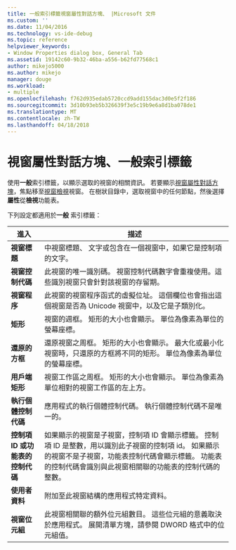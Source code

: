 ```yaml
---
title: 一般索引標籤視窗屬性對話方塊、 |Microsoft 文件
ms.custom: ''
ms.date: 11/04/2016
ms.technology: vs-ide-debug
ms.topic: reference
helpviewer_keywords:
- Window Properties dialog box, General Tab
ms.assetid: 19142c60-9b32-46ba-a556-b62fd77568c1
author: mikejo5000
ms.author: mikejo
manager: douge
ms.workload:
- multiple
ms.openlocfilehash: f762d935edab5720ccd9add155dac3d0e5f2f186
ms.sourcegitcommit: 3d10b93eb5b326639f3e5c19b9e6a8d1ba078de1
ms.translationtype: MT
ms.contentlocale: zh-TW
ms.lasthandoff: 04/18/2018
---
```

# <a name="general-tab-window-properties-dialog-box"></a>視窗屬性對話方塊、一般索引標籤
使用**一般**索引標籤，以顯示選取的視窗的相關資訊。 若要顯示[視窗屬性對話方塊](../debugger/window-properties-dialog-box.md)，焦點移至[視窗檢視](../debugger/windows-view.md)視窗。 在樹狀目錄中，選取視窗中的任何節點，然後選擇 **屬性**從**檢視**功能表。  
  
 下列設定都適用於**一般** 索引標籤：  
  
|進入|描述|  
|-----------|-----------------|  
|**視窗標題**|中視窗標題、 文字或包含在一個視窗中，如果它是控制項的文字。|  
|**視窗控制代碼**|此視窗的唯一識別碼。 視窗控制代碼數字會重複使用。這些識別視窗只會針對該視窗的存留期。|  
|**視窗程序**|此視窗的視窗程序函式的虛擬位址。 這個欄位也會指出這個視窗是否為 Unicode 視窗中，以及它是子類別化。|  
|**矩形**|視窗的週框。 矩形的大小也會顯示。 單位為像素為單位的螢幕座標。|  
|**還原的方框**|還原視窗之周框。 矩形的大小也會顯示。 最大化或最小化視窗時，只還原的方框將不同的矩形。 單位為像素為單位的螢幕座標。|  
|**用戶端矩形**|視窗工作區之周框。 矩形的大小也會顯示。 單位為像素為單位相對的視窗工作區的左上方。|  
|**執行個體控制代碼**|應用程式的執行個體控制代碼。 執行個體控制代碼不是唯一的。|  
|**控制項 ID 或功能表的控制代碼**|如果顯示的視窗是子視窗，控制項 ID 會顯示標籤。 控制項 ID 是整數，用以識別此子視窗的控制項 id。 如果顯示的視窗不是子視窗，功能表控制代碼會顯示標籤。 功能表的控制代碼會識別與此視窗相關聯的功能表的控制代碼的整數。|  
|**使用者資料**|附加至此視窗結構的應用程式特定資料。|  
|**視窗位元組**|此視窗相關聯的額外位元組數目。 這些位元組的意義取決於應用程式。 展開清單方塊，請參閱 DWORD 格式中的位元組值。|